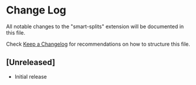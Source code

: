 # Change Log

All notable changes to the "smart-splits" extension will be documented in this file.

Check [Keep a Changelog](http://keepachangelog.com/) for recommendations on how to structure this file.

## [Unreleased]

- Initial release